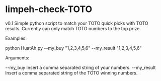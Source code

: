 # limpeh-check-TOTO

v0.1
Simple python script to match your TOTO quick picks with TOTO results.
Currently can only match TOTO numbers to the top prize.

Examples:

python HuatAh.py --my_buy "1,2,3,4,5,6" --my_result "1,2,3,4,5,6"

Arguments:

--my_buy      Insert a comma separated string of your numbers.
--my_result   Insert a comma separated string of the TOTO winning numbers.


